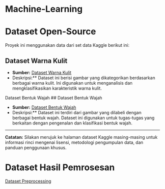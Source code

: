 # Machine-Learning
# Dataset Open-Source
Proyek ini menggunakan data dari set data Kaggle berikut ini:

## Dataset Warna Kulit
* **Sumber:** [Dataset Warna Kulit](https://www.kaggle.com/datasets/ducnguyen168/dataset-skin-tone)
* Deskripsi:** Dataset ini berisi gambar yang dikategorikan berdasarkan berbagai warna kulit. Ini digunakan untuk menganalisis dan mengklasifikasikan karakteristik warna kulit.

Dataset Bentuk Wajah ## Dataset Bentuk Wajah
* **Sumber:** [Dataset Bentuk Wajah](https://www.kaggle.com/datasets/niten19/face-shape-dataset)
* Deskripsi:** Dataset ini terdiri dari gambar yang dilabeli dengan berbagai bentuk wajah. Dataset ini digunakan untuk tugas-tugas yang berkaitan dengan pengenalan dan klasifikasi bentuk wajah.

---

**Catatan:** Silakan merujuk ke halaman dataset Kaggle masing-masing untuk informasi rinci mengenai lisensi, metodologi pengumpulan data, dan panduan penggunaan khusus.

# Dataset Hasil Pemrosesan
[Dataset Preprocessing](https://drive.google.com/drive/folders/13H_oFoQgnhDrHH4M7iJxqST0aV_wOUem?usp=sharing)
